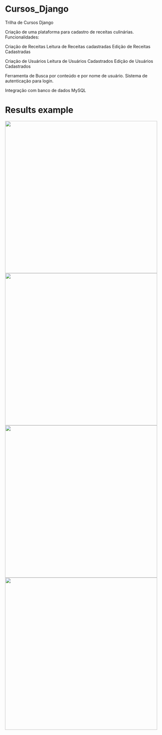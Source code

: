 # Cursos_Django
Trilha de Cursos Django

Criação de uma plataforma para cadastro de receitas culinárias. 
Funcionalidades: 

Criação de Receitas
Leitura de Receitas cadastradas
Edição de Receitas Cadastradas

Criação de Usuários
Leitura de Usuários Cadastrados
Edição de Usuários Cadastrados


Ferramenta de Busca por conteúdo e por nome de usuário. 
Sistema de autenticação para login. 

Integração com banco de dados MySQL


# Results example 
<a target="_blank"><img src="https://github.com/Antunes1993/Cursos_Django/main/results/Fig1.png" target="_blank" width=500></a>  
<a target="_blank"><img src="https://github.com/Antunes1993/Cursos_Django/main/results/Fig2.png" target="_blank" width=500></a>  
<a target="_blank"><img src="https://github.com/Antunes1993/Cursos_Django/main/results/Fig3.png" target="_blank" width=500></a>  
<a target="_blank"><img src="https://github.com/Antunes1993/Cursos_Django/main/results/Fig4.png" target="_blank" width=500></a>  
